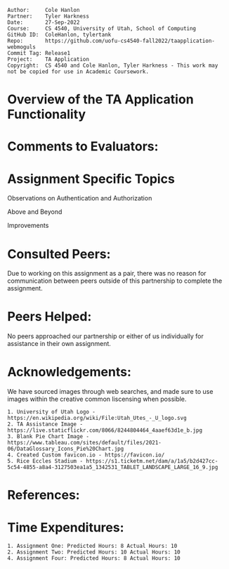 ```
Author:     Cole Hanlon
Partner:    Tyler Harkness
Date:       27-Sep-2022
Course:     CS 4540, University of Utah, School of Computing
GitHub ID:  ColeHanlon, tylertank
Repo:       https://github.com/uofu-cs4540-fall2022/taapplication-webmoguls
Commit Tag: Release1
Project:    TA Application
Copyright:  CS 4540 and Cole Hanlon, Tyler Harkness - This work may not be copied for use in Academic Coursework.
```
# Overview of the TA Application Functionality 



# Comments to Evaluators:



# Assignment Specific Topics

Observations on Authentication and Authorization

Above and Beyond

Improvements

# Consulted Peers:

Due to working on this assignment as a pair, there was no reason for communication
between peers outside of this partnership to complete the assignment.

# Peers Helped:

No peers approached our partnership or either of us individually for assistance in their own assignment.

# Acknowledgements:

We have sourced images through web searches, and made sure to use images within the creative
common liscensing when possible. 

    1. University of Utah Logo - https://en.wikipedia.org/wiki/File:Utah_Utes_-_U_logo.svg
    2. TA Assistance Image - https://live.staticflickr.com/8066/8244804464_4aaef63d1e_b.jpg
    3. Blank Pie Chart Image - https://www.tableau.com/sites/default/files/2021-06/DataGlossary_Icons_Pie%20Chart.jpg
    4. Created Custom favicon.io - https://favicon.io/
    5. Rice Eccles Stadium - https://s1.ticketm.net/dam/a/1a5/b2d427cc-5c54-4855-a8a4-3127503ea1a5_1342531_TABLET_LANDSCAPE_LARGE_16_9.jpg

# References:


# Time Expenditures:

    1. Assignment One: Predicted Hours: 8 Actual Hours: 10 
    2. Assignment Two: Predicted Hours: 10 Actual Hours: 10 
    4. Assignment Four: Predicted Hours: 8 Actual Hours: 10
    
    
